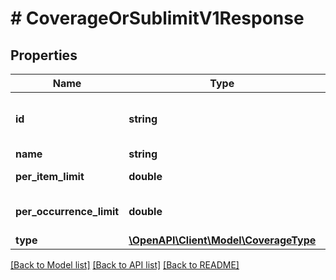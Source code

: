 # # CoverageOrSublimitV1Response

## Properties

Name | Type | Description | Notes
------------ | ------------- | ------------- | -------------
**id** | **string** | The coverage or sublimit id |
**name** | **string** | The name |
**per_item_limit** | **double** | The per item limit | [optional]
**per_occurrence_limit** | **double** | The per occurrence limit | [optional]
**type** | [**\OpenAPI\Client\Model\CoverageType**](CoverageType.md) |  |

[[Back to Model list]](../../README.md#models) [[Back to API list]](../../README.md#endpoints) [[Back to README]](../../README.md)
